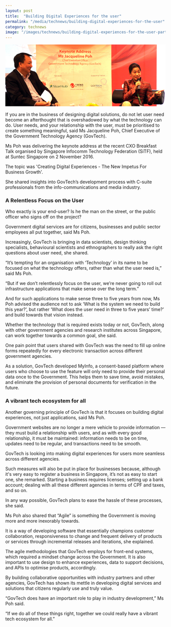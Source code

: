 ```yaml
---
layout: post
title:  "Building Digital Experiences for the user"
permalink: "/media/technews/building-digital-experiences-for-the-user"
category: technews
image: "/images/technews/building-digital-experiences-for-the-user-part-1.png"
---
```


![Building Digital Experiences for the user](/images/technews/building-digital-experiences-for-the-user-part-1.png)

If you are in the business of designing digital solutions, do not let user need become an afterthought that is overshadowed by what the technology can do. User needs, and your relationship with the user, must be prioritised to create something meaningful, said Ms Jacqueline Poh, Chief Executive of the Government Technology Agency (GovTech).

Ms Poh was delivering the keynote address at the recent CXO Breakfast Talk organised by Singapore Infocomm Technology Federation (SiTF), held at Suntec Singapore on 2 November 2016.

The topic was 'Creating Digital Experiences - The New Impetus For Business Growth'.

She shared insights into GovTech’s development process with C-suite professionals from the info-communications and media industry.

### **A Relentless Focus on the User**
Who exactly is your end-user? Is he the man on the street, or the public officer who signs off on the project?

Government digital services are for citizens, businesses and public sector employees all put together, said Ms Poh.

Increasingly, GovTech is bringing in data scientists, design thinking specialists, behavioural scientists and ethnographers to really ask the right questions about user need, she shared.

“It’s tempting for an organisation with ‘Technology’ in its name to be focused on what the technology offers, rather than what the user need is,” said Ms Poh.

“But if we don’t relentlessly focus on the user, we’re never going to roll out infrastructure applications that make sense over the long term.”

And for such applications to make sense three to five years from now, Ms Poh advised the audience not to ask ‘What is the system we need to build this year?’, but rather ‘What does the user need in three to five years’ time?’ and build towards that vision instead.

Whether the technology that is required exists today or not, GovTech, along with other government agencies and research institutes across Singapore, can work together towards a common goal, she said.

One pain point that users shared with GovTech was the need to fill up online forms repeatedly for every electronic transaction across different government agencies.

As a solution, GovTech developed MyInfo, a consent-based platform where users who choose to use the feature will only need to provide their personal data once to the Government. This helps them to save time, avoid mistakes, and eliminate the provision of personal documents for verification in the future.

### **A vibrant tech ecosystem for all**
Another governing principle of GovTech is that it focuses on building digital experiences, not just applications, said Ms Poh.

Government websites are no longer a mere vehicle to provide information — they must build a relationship with users, and as with every good relationship, it must be maintained: information needs to be on time, updates need to be regular, and transactions need to be smooth.

GovTech is looking into making digital experiences for users more seamless across different agencies.

Such measures will also be put in place for businesses because, although it's very easy to register a business in Singapore, it’s not as easy to start one, she remarked. Starting a business requires licenses; setting up a bank account; dealing with all these different agencies in terms of CPF and taxes, and so on.

In any way possible, GovTech plans to ease the hassle of these processes, she said.

Ms Poh also shared that “Agile” is something the Government is moving more and more inexorably towards.

It is a way of developing software that essentially champions customer collaboration, responsiveness to change and frequent delivery of products or services through incremental releases and iterations, she explained.

The agile methodologies that GovTech employs for front-end systems, which required a mindset change across the Government. It is also important to use design to enhance experiences, data to support decisions, and APIs to optimise products, accordingly.

By building collaborative opportunities with industry partners and other agencies, GovTech has shown its mettle in developing digital services and solutions that citizens regularly use and truly value.

“GovTech does have an important role to play in industry development,” Ms Poh said.

“If we do all of these things right, together we could really have a vibrant tech ecosystem for all.”

 

